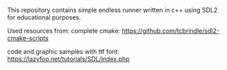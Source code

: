 This repository contains simple endless runner written in c++ using SDL2 for educational purposes.

Used resources from:
complete cmake:
https://github.com/tcbrindle/sdl2-cmake-scripts

code and graphic samples with ttf font:
https://lazyfoo.net/tutorials/SDL/index.php